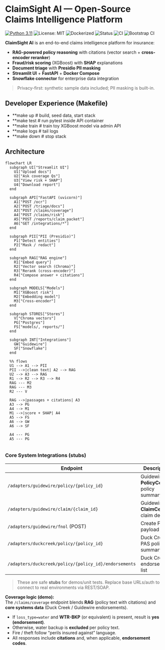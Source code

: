 # ClaimSight AI — Open-Source Claims Intelligence Platform

[![Python 3.11](https://img.shields.io/badge/python-3.11-blue.svg)](https://www.python.org/)
![License: MIT](https://img.shields.io/badge/License-MIT-green.svg)
![Dockerized](https://img.shields.io/badge/docker-ready-informational)
![Status](https://img.shields.io/badge/status-MVP--demo-brightgreen)
![CI](https://github.com/mikegashash/claimsight-ai/actions/workflows/ci.yml/badge.svg?branch=main&event=push)
![Bootstrap CI](https://github.com/mikegashash/claimsight-ai/actions/workflows/bootstrap.yml/badge.svg?branch=main&event=push)



**ClaimSight AI** is an end-to-end claims intelligence platform for insurance:
- **RAG-powered policy reasoning** with citations (vector search + **cross-encoder reranker**)
- **Fraud/risk scoring** (XGBoost) with **SHAP** explanations
- **Document triage** with **Presidio PII masking**
- **Streamlit UI** + **FastAPI** + **Docker Compose**
- **Snowflake connector** for enterprise data integration

> Privacy-first: synthetic sample data included; PII masking is built-in.

## Developer Experience (Makefile)

- **make up       # build, seed data, start stack
- **make test     # run pytest inside API container
- **make train    # train toy XGBoost model via admin API
- **make logs     # tail logs
- **make down     # stop stack


## Architecture

```mermaid
flowchart LR
  subgraph UI["Streamlit UI"]
    U1["Upload docs"]
    U2["Ask coverage Qs"]
    U3["View risk + SHAP"]
    U4["Download report"]
  end

  subgraph API["FastAPI (uvicorn)"]
    A1["POST /ocr"]
    A2["POST /triage/docs"]
    A3["POST /claims/coverage"]
    A4["POST /claims/risk"]
    A5["POST /reports/claim_packet"]
    A6["GET /integrations/*"]
  end

  subgraph PII["PII (Presidio)"]
    P1["Detect entities"]
    P2["Mask / redact"]
  end

  subgraph RAG["RAG engine"]
    R1["Embed query"]
    R2["Vector search (Chroma)"]
    R3["Rerank (cross-encoder)"]
    R4["Compose answer + citations"]
  end

  subgraph MODELS["Models"]
    M1["XGBoost risk"]
    M2["Embedding model"]
    M3["Cross-encoder"]
  end

  subgraph STORES["Stores"]
    V["Chroma vectors"]
    PG["Postgres"]
    FS["models/, reports/"]
  end

  subgraph INT["Integrations"]
    GW["Guidewire"]
    SF["Snowflake"]
  end

  %% flows
  U1 --> A1 --> PII
  PII -->|clean text| A2 --> RAG
  U2 --> A3 --> RAG
  R1 --> R2 --> R3 --> R4
  RAG --- M2
  RAG --- M3
  R2 --- V

  RAG -->|passages + citations| A3
  A3 --> PG
  A4 --> M1
  M1 -->|score + SHAP| A4
  A5 --> FS
  A6 --> GW
  A6 --> SF

  A4 --- PG
  A5 --- PG


```
###  Core System Integrations (stubs)

| Endpoint                                                | Description                                 |
|---------------------------------------------------------|---------------------------------------------|
| `/adapters/guidewire/policy/{policy_id}`                | Guidewire **PolicyCenter** policy summary   |
| `/adapters/guidewire/claim/{claim_id}`                  | Guidewire **ClaimCenter** claim details     |
| `/adapters/guidewire/fnol` (POST)                       | Create FNOL payload stub                    |
| `/adapters/duckcreek/policy/{policy_id}`                | Duck Creek PAS policy summary               |
| `/adapters/duckcreek/policy/{policy_id}/endorsements`   | Duck Creek endorsements list                |

> These are safe **stubs** for demos/unit tests. Replace base URLs/auth to connect to real environments via REST/SOAP.

**Coverage logic (demo):**  
The `/claims/coverage` endpoint blends **RAG** (policy text with citations) and **core systems data** (Duck Creek / Guidewire endorsements).  
- If `loss_type=water` and **WTR-BKP** (or equivalent) is present, result is **yes (endorsement)**.  
- Otherwise, water backup is **excluded** per policy text.  
- Fire / theft follow “perils insured against” language.  
- All responses include **citations** and, when applicable, **endorsement codes**.




